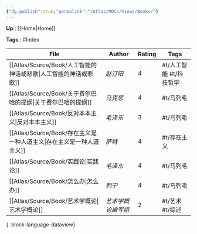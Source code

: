```yaml
---
{"dg-publish":true,"permalink":"/Atlas/MOCs/Views/Books/"}
---
```



**Up**:: [[Home\|Home]]

**Tags**:: #Index

| File                                              | Author     | Rating | Tags            |
| ------------------------------------------------- | ---------- | ------ | --------------- |
| [[Atlas/Source/Book/人工智能的神话或悲歌\|人工智能的神话或悲歌]]   | _赵汀阳_      | 4      | #t/人工智能 #t/科技哲学 |
| [[Atlas/Source/Book/关于费尔巴哈的提纲\|关于费尔巴哈的提纲]]     | _马克思_      | 4      | #t/马列毛          |
| [[Atlas/Source/Book/反对本本主义\|反对本本主义]]           | _毛泽东_      | 3      | #t/马列毛          |
| [[Atlas/Source/Book/存在主义是一种人道主义\|存在主义是一种人道主义]] | _萨特_       | 4      | #t/存在主义         |
| [[Atlas/Source/Book/实践论\|实践论]]                 | _毛泽东_      | 4      | #t/马列毛          |
| [[Atlas/Source/Book/怎么办\|怎么办]]                 | _列宁_       | 4      | #t/马列毛          |
| [[Atlas/Source/Book/艺术学概论\|艺术学概论]]             | _艺术学概论编写组_ | 2      | #t/艺术 #t/综述     |

{ .block-language-dataview}
